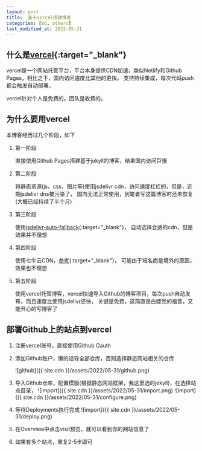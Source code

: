 ```yaml
---
layout: post
title:  基于vercel搭建博客
categories: [md, others]
last_modified_at: 2022-05-31
---
```


## 什么是[vercel](https://vercel.com){:target="_blank"}

vercel是一个网站托管平台，平台本身提供CDN加速，类似Netlify和Github Pages，相比之下，国内访问速度比其他的更快。
支持持续集成，每次代码push都会触发自动部署。

vercel针对个人是免费的，团队是收费的。

## 为什么要用vercel
本博客经历过几个阶段，如下
1. 第一阶段

    直接使用Github Pages搭建基于jekyll的博客，结果国内访问巨慢
2. 第二阶段
    
    将静态资源(js、css、图片等)使用jsdelivr cdn，访问速度杠杠的，但是，近期jsdelivr dns被污染了，
    国内无法正常使用，到笔者写这篇博客时还未恢复(大概已经持续了半个月)
3. 第三阶段
    
    使用[jsdelivr-auto-fallback](https://github.com/PipecraftNet/jsdelivr-auto-fallback){:target="_blank"}，
    自动选择合适的cdn，但是效果并不理想
4. 第四阶段
    
    使用七牛云CDN，[参考](https://www.wucheng.work/2021/11/28/Hexo-GitHub-CDN/){:target="_blank"}，
    可能由于域名商是境外的原因，效果也不理想
5. 第五阶段

    使用vercel托管博客，vercel快速导入Github的博客项目，每次push自动发布，而且速度比使用jsdelivr还快，
    关键是免费，这简直是白嫖党的福音，又能开心的写博客了

## 部署Github上的站点到vercel
1. 注册vercel账号，直接使用Github Oauth
2. 添加Github账户，懒的话导全部仓库，否则选择静态网站相关的仓库
    
    ![github]({{ site.cdn }}/assets/2022/05-31/github.png)
3. 导入Github仓库，配置模版(根据静态网站框架，我这里选的jekyll)，在选择站点目录，
    ![import]({{ site.cdn }}/assets/2022/05-31/import.png)
    ![import]({{ site.cdn }}/assets/2022/05-31/configure.png)
4. 等待Deployments执行完成
   ![import]({{ site.cdn }}/assets/2022/05-31/deploy.png)
5. 在Overview中点击visit预览，就可以看到你的网站信息了
6. 如果有多个站点，重复2-5步即可


